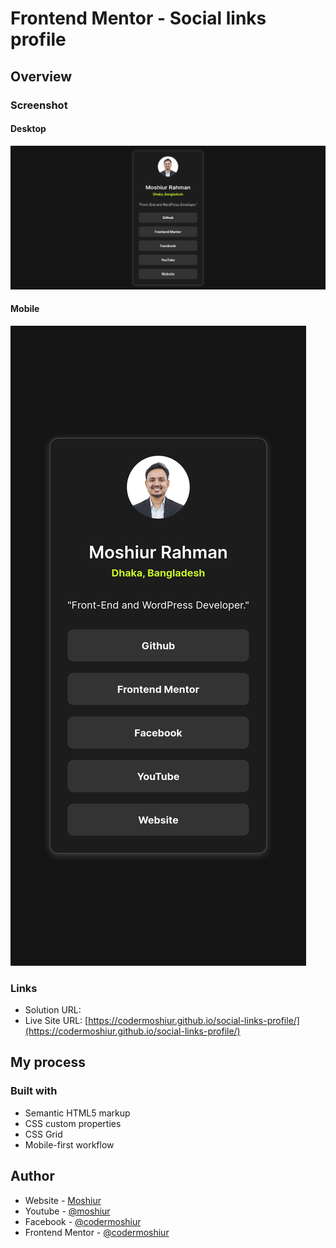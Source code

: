 # Frontend Mentor - Social links profile

## Overview

### Screenshot

#### Desktop

![](./design/desktop-design.png)

#### Mobile

![](./design/mobile-design.png)

### Links

- Solution URL: []()
- Live Site URL: [https://codermoshiur.github.io/social-links-profile/](https://codermoshiur.github.io/social-links-profile/)

## My process

### Built with

- Semantic HTML5 markup
- CSS custom properties
- CSS Grid
- Mobile-first workflow

## Author

- Website - [Moshiur](https://codersfoundation.com)
- Youtube - [@moshiur](https://www.youtube.com/moshiur)
- Facebook - [@codermoshiur](https://www.facebook.com/codermoshiur)
- Frontend Mentor - [@codermoshiur](https://www.frontendmentor.io/profile/codermoshiur)
